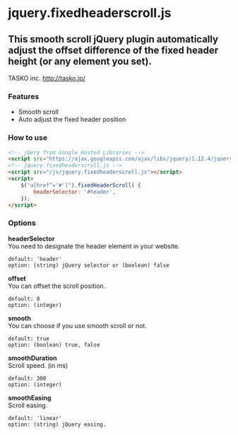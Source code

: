 # jquery.fixedheaderscroll.js
## This smooth scroll jQuery plugin automatically adjust the offset difference of the fixed header height (or any element you set).

TASKO inc.
http://tasko.jp/

### Features
* Smooth scroll
* Auto adjust the fixed header position

### How to use
```html
<!-- jQery from Google Hosted Libraries -->
<script src="https://ajax.googleapis.com/ajax/libs/jquery/1.12.4/jquery.min.js"></script>
<!-- jquery.fixedheaderscroll.js -->
<script src="/js/jquery.fixedheaderscroll.js"></script>
<script>
	$("a[href^='#']").fixedHeaderScroll( {
		headerSelector: '#header',
	});
</script>
```

### Options
**headerSelector**  
You need to designate the header element in your website.
```
default: 'header'
option: (string) jQuery selector or (boolean) false
```

**offset**  
You can offset the scroll position.
```
default: 0
option: (integer)
```

**smooth**  
You can choose if you use smooth scroll or not.
```
default: true
option: (boolean) true, false
```

**smoothDuration**  
Scroll speed. (in ms)
```
default: 300
option: (integer)
```

**smoothEasing**  
Scroll easing.
```
default: 'linear'
option: (string) jQuery easing.
```
